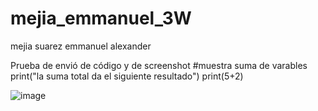# mejia_emmanuel_3W

mejia suarez emmanuel alexander

Prueba de envió de código y de screenshot
#muestra suma de varables
print("la suma total da el siguiente resultado")
print(5+2)

![image](https://github.com/user-attachments/assets/91d8677d-a211-4dc1-89ff-545355b55f1d)
